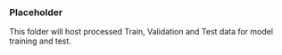 ### Placeholder

This folder will host processed Train, Validation and Test data for model training and test.
